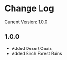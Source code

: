 Change Log
==========

Current Version: 1.0.0

1.0.0
-----
* Added Desert Oasis
* Added Birch Forest Ruins